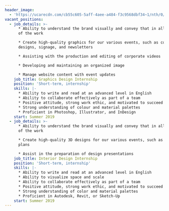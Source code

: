 ```yaml
---
header_image:
  - 'https://ucarecdn.com/cb55c605-5aff-4aee-a484-f3c9568dbf34~1/nth/0/'
vacant_positions:
  - job_details: >-
      * Ability to understand the brand visually and convey that in all aspects
      of the work

      * Create high-quality graphics for our various events, such as concept
      designs, signage, and newsletters

      * Assisting with the production and editing of corporate videos

      * Developing and maintaining an organized image

      * Manage website content with event updates
    job_title: Graphics Design Internship
    position: 'Short-term, internship'
    skills: |-
      * Ability to write and read at an advanced level in English
      * Ability to collaborate effectively as part of a team
      * Positive attitude, strong work ethic, and motivated to succeed
      * Strong understanding of colour and material palettes
      * Proficient in Photoshop, Illustrator, and InDesign
    start: Summer 2019
  - job_details: >-
      * Ability to understand the brand visually and convey that in all aspects
      of the work

      * Create high-quality 3D designs for our various events, such as floor
      plans

      * Assist in the preparation of design presentations
    job_title: Interior Design Internship
    position: 'Short-term, internship'
    skills: |-
      * Ability to write and read at an advanced level in English
      * Ability to visualize space and scale
      * Ability to collaborate effectively as part of a team
      * Positive attitude, strong work ethic, and motivated to succeed
      * Strong understanding of color and material palettes
      * Proficient in Autodesk, Revit, or Sketch-Up
    start: Summer 2019
---
```



